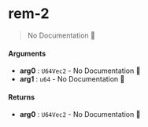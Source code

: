 # rem\-2

> No Documentation 🚧

#### Arguments

- **arg0** : `U64Vec2` \- No Documentation 🚧
- **arg1** : `u64` \- No Documentation 🚧

#### Returns

- **arg0** : `U64Vec2` \- No Documentation 🚧
